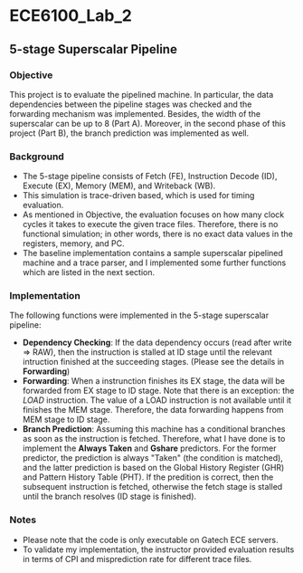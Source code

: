 # ECE6100_Lab_2
## 5-stage Superscalar Pipeline

### Objective
This project is to evaluate the pipelined machine. In particular, the data dependencies between the pipeline stages was checked and the forwarding mechanism was implemented. Besides, the width of the superscalar can be up to 8 (Part A). Moreover, in the second phase of this project (Part B), the branch prediction was implemented as well.

### Background
- The 5-stage pipeline consists of Fetch (FE), Instruction Decode (ID), Execute (EX), Memory (MEM), and Writeback (WB).
- This simulation is trace-driven based, which is used for timing evaluation. 
- As mentioned in Objective, the evaluation focuses on how many clock cycles it takes to execute the given trace files. Therefore, there is no functional simulation; in other words, there is no exact data values in the registers, memory, and PC.
- The baseline implementation contains a sample superscalar pipelined machine and a trace parser, and I implemented some further functions which are listed in the next section.

### Implementation  
The following functions were implemented in the 5-stage superscalar pipeline:  
- **Dependency Checking**: If the data dependency occurs (read after write => RAW), then the instruction is stalled at ID stage until the relevant intruction finished at the succeeding stages. (Please see the details in **Forwarding**)
- **Forwarding**: When a instrunction finishes its EX stage, the data will be forwarded from EX stage to ID stage. Note that there is an exception: the *LOAD* instruction. The value of a LOAD instruction is not available until it finishes the MEM stage. Therefore, the data forwarding happens from MEM stage to ID stage.
- **Branch Prediction**: Assuming this machine has a conditional branches as soon as the instruction is fetched. Therefore, what I have done is to implement the **Always Taken** and **Gshare** predictors. For the former predictor, the prediction is always "Taken" (the condition is matched), and the latter prediction is based on the Global History Register (GHR) and Pattern History Table (PHT). If the predition is correct, then the subsequent instruction is fetched, otherwise the fetch stage is stalled until the branch resolves (ID stage is finished).

### Notes  
- Please note that the code is only executable on Gatech ECE servers.  
- To validate my implementation, the instructor provided evaluation results in terms of CPI and misprediction rate for different trace files.
